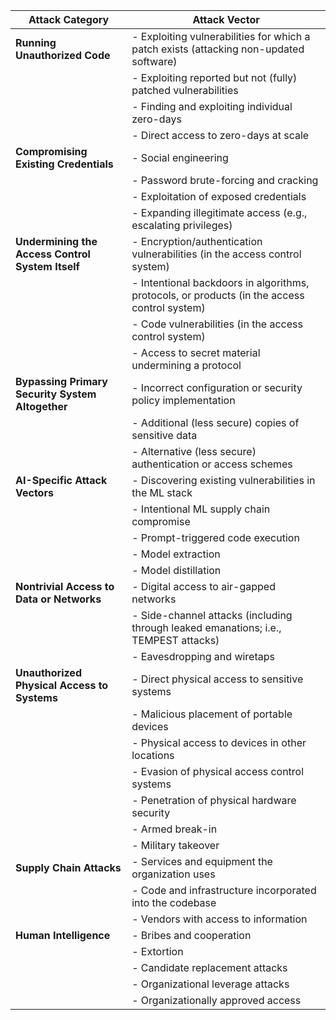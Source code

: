| Attack Category                                | Attack Vector |
|------------------------------------------------|--------------|
| **Running Unauthorized Code**                  | - Exploiting vulnerabilities for which a patch exists (attacking non-updated software)  |
|                                                | - Exploiting reported but not (fully) patched vulnerabilities  |
|                                                | - Finding and exploiting individual zero-days  |
|                                                | - Direct access to zero-days at scale  |
| **Compromising Existing Credentials**          | - Social engineering  |
|                                                | - Password brute-forcing and cracking  |
|                                                | - Exploitation of exposed credentials  |
|                                                | - Expanding illegitimate access (e.g., escalating privileges)  |
| **Undermining the Access Control System Itself** | - Encryption/authentication vulnerabilities (in the access control system)  |
|                                                | - Intentional backdoors in algorithms, protocols, or products (in the access control system)  |
|                                                | - Code vulnerabilities (in the access control system)  |
|                                                | - Access to secret material undermining a protocol  |
| **Bypassing Primary Security System Altogether** | - Incorrect configuration or security policy implementation  |
|                                                | - Additional (less secure) copies of sensitive data  |
|                                                | - Alternative (less secure) authentication or access schemes  |
| **AI-Specific Attack Vectors**                 | - Discovering existing vulnerabilities in the ML stack  |
|                                                | - Intentional ML supply chain compromise  |
|                                                | - Prompt-triggered code execution  |
|                                                | - Model extraction  |
|                                                | - Model distillation  |
| **Nontrivial Access to Data or Networks**      | - Digital access to air-gapped networks  |
|                                                | - Side-channel attacks (including through leaked emanations; i.e., TEMPEST attacks)  |
|                                                | - Eavesdropping and wiretaps  |
| **Unauthorized Physical Access to Systems**    | - Direct physical access to sensitive systems  |
|                                                | - Malicious placement of portable devices  |
|                                                | - Physical access to devices in other locations  |
|                                                | - Evasion of physical access control systems  |
|                                                | - Penetration of physical hardware security  |
|                                                | - Armed break-in  |
|                                                | - Military takeover  |
| **Supply Chain Attacks**                       | - Services and equipment the organization uses  |
|                                                | - Code and infrastructure incorporated into the codebase  |
|                                                | - Vendors with access to information  |
| **Human Intelligence**                         | - Bribes and cooperation  |
|                                                | - Extortion  |
|                                                | - Candidate replacement attacks  |
|                                                | - Organizational leverage attacks  |
|                                                | - Organizationally approved access  |

